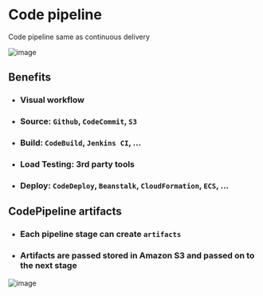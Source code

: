 # Code pipeline
Code pipeline same as continuous delivery

![image](https://user-images.githubusercontent.com/21302811/125705749-68a11118-00a4-4ed4-a45e-a3b4588530f1.png)


## Benefits
- ### Visual workflow
- ### Source: `Github`, `CodeCommit`, `S3`
- ### Build: `CodeBuild`, `Jenkins CI`, ...
- ### Load Testing: 3rd party tools
- ### Deploy: `CodeDeploy`, `Beanstalk`, `CloudFormation`, `ECS`, ...

## CodePipeline artifacts
- ### Each pipeline stage can create `artifacts`
- ### Artifacts are passed stored in Amazon S3 and passed on to the next stage
![image](https://user-images.githubusercontent.com/21302811/125705976-43c91202-7e71-45ad-9a21-0156767cacbb.png)

